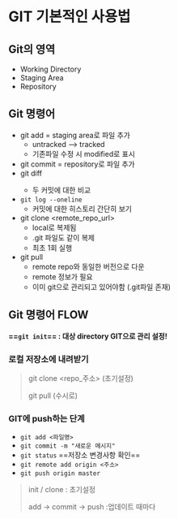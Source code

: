 # GIT 기본적인 사용법

## Git의 영역

- Working Directory
- Staging Area
- Repository


## Git 명령어

- git add = staging area로 파일 추가
  - untracked --> tracked
  - 기존파일 수정 시 modified로 표시
- git commit = repository로 파일 추가
- git diff <commit1>  <commit2>
  - 두 커밋에 대한 비교
- `git log --oneline`
  - 커밋에 대한 히스토리 간단히 보기
- git clone <remote_repo_url>
  - local로 복제됨
  - .git 파일도 같이 복제
  - 최초 1회 실행
- git pull
  - remote repo와 동일한 버전으로 다운
  - remote 정보가 필요
  - 이미 git으로 관리되고 있어야함 (.git파일 존재)

## Git 명령어 FLOW

**==`git init`==  : 대상 directory GIT으로 관리 설정!**

### 로컬 저장소에 내려받기

> git clone <repo_주소>	(초기설정)
>
> git pull							(수시로)

### GIT에 push하는 단계

- `git add <파일명>`
- `git commit -m "새로운 메시지"`
- `git status`  ==저장소 변경사항 확인==
- `git remote add origin <주소>`
- `git push origin master`

> init / clone 						: 초기설정 
>
> add -> commit -> push	 :업데이트 때마다

> 